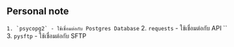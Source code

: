 ## Personal note
`` 1. `psycopg2` - ใช้เชื่อมต่อกับ Postgres Database
`` 2. `requests` - ใช้เชื่อมต่อกับ API
`` 3. `pysftp` - ใช้เชื่อมต่อกับ SFTP
